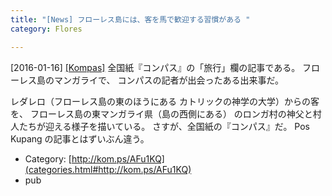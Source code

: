 ```yaml
---
title: "[News] フローレス島には、客を馬で歓迎する習慣がある "
category: Flores

---
```


[2016-01-16] [[Kompas]](http://kom.ps/AFu1KQ)  全国紙『コンパス』の「旅行」欄の記事である。
フローレス島のマンガライで、
コンパスの記者が出会ったある出来事だ。

 レダレロ（フローレス島の東のほうにある
カトリックの神学の大学）からの客を、
フローレス島の東マンガライ県（島の西側にある）
のロンガ村の神父と村人たちが迎える様子を描いている。
さすが、全国紙の『コンパス』だ。
Pos Kupang の記事とはずいぶん違う。

- Category: [http://kom.ps/AFu1KQ](categories.html#http://kom.ps/AFu1KQ)
- pub

